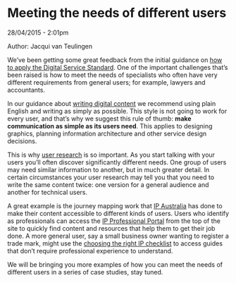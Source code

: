 Meeting the needs of different users 
====================================
28/04/2015 - 2:01pm

Author: Jacqui van Teulingen

We’ve been getting some great feedback from the initial guidance on [how
to apply the Digital Service Standard](/standard/how-apply-standard).
One of the important challenges that’s been raised is how to meet the
needs of specialists who often have very different requirements from
general users; for example, lawyers and accountants.

In our guidance about [writing digital
content](/standard/how-apply-standard/writing-digital-content) we
recommend using plain English and writing as simply as possible. This
style is not going to work for every user, and that’s why we suggest
this rule of thumb: **make communication as simple as its users need**.
This applies to designing graphics, planning information architecture
and other service design decisions.

This is why [user research](/standard/how-apply-standard/user-research)
is so important. As you start talking with your users you’ll often
discover significantly different needs. One group of users may need
similar information to another, but in much greater detail. In certain
circumstances your user research may tell you that you need to write the
same content twice: one version for a general audience and another for
technical users.

A great example is the journey mapping work that [IP
Australia](http://www.ipaustralia.gov.au/) has done to make their
content accessible to different kinds of users. Users who identify as
professionals can access the [IP Professional
Portal](http://www.ipaustralia.gov.au/ip-professional-portal/) from the
top of the site to quickly find content and resources that help them to
get their job done. A more general user, say a small business owner
wanting to register a trade mark, might use the [choosing the right IP
checklist](http://www.ipaustralia.gov.au/get-the-right-ip/choosing-the-right-ip/)
to access guides that don’t require professional experience to
understand.

We will be bringing you more examples of how you can meet the needs of
different users in a series of case studies, stay tuned.
